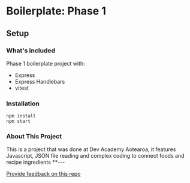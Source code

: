 # Boilerplate: Phase 1

## Setup

### What's included

Phase 1 boilerplate project with:

- Express
- Express Handlebars
- vitest

### Installation

```
npm install
npm start
```

### About This Project

This is a project that was done at Dev Academy Aotearoa, it features Javascript, JSON file reading and complex coding to connect foods and recipe ingredients
**---

[Provide feedback on this repo](https://docs.google.com/forms/d/e/1FAIpQLSfw4FGdWkLwMLlUaNQ8FtP2CTJdGDUv6Xoxrh19zIrJSkvT4Q/viewform?usp=pp_url&entry.1958421517=boilerplate-phase1)
